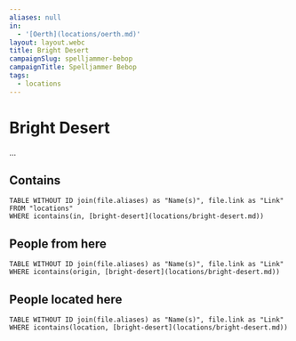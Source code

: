 ```yaml
---
aliases: null
in:
  - '[Oerth](locations/oerth.md)'
layout: layout.webc
title: Bright Desert
campaignSlug: spelljammer-bebop
campaignTitle: Spelljammer Bebop
tags:
  - locations
---
```

# Bright Desert

...

## Contains
```dataview
TABLE WITHOUT ID join(file.aliases) as "Name(s)", file.link as "Link"
FROM "locations"
WHERE icontains(in, [bright-desert](locations/bright-desert.md))
```

## People from here

```dataview
TABLE WITHOUT ID join(file.aliases) as "Name(s)", file.link as "Link"
WHERE icontains(origin, [bright-desert](locations/bright-desert.md))
```

## People located here

```dataview
TABLE WITHOUT ID join(file.aliases) as "Name(s)", file.link as "Link"
WHERE icontains(location, [bright-desert](locations/bright-desert.md))
```
